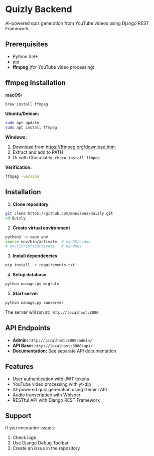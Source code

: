 # Quizly Backend

AI-powered quiz generation from YouTube videos using Django REST Framework.

## Prerequisites
- Python 3.8+
- pip
- **ffmpeg** (for YouTube video processing)

## ffmpeg Installation

**macOS:**
```bash
brew install ffmpeg
```

**Ubuntu/Debian:**
```bash
sudo apt update
sudo apt install ffmpeg
```

**Windows:**
1. Download from https://ffmpeg.org/download.html
2. Extract and add to PATH
3. Or with Chocolatey: `choco install ffmpeg`

**Verification:**
```bash
ffmpeg -version
```

## Installation

1. **Clone repository**
```bash
git clone https://github.com/mneisens/Quizly.git
cd Quizly
```

2. **Create virtual environment**
```bash
python3 -m venv env
source env/bin/activate  # macOS/Linux
# env\Scripts\activate   # Windows
```

3. **Install dependencies**
```bash
pip install -r requirements.txt
```

4. **Setup database**
```bash
python manage.py migrate
```

5. **Start server**
```bash
python manage.py runserver
```

The server will run at: `http://localhost:8000`

## API Endpoints

- **Admin:** `http://localhost:8000/admin/`
- **API Base:** `http://localhost:8000/api/`
- **Documentation:** See separate API documentation

## Features

- User authentication with JWT tokens
- YouTube video processing with yt-dlp
- AI-powered quiz generation using Gemini API
- Audio transcription with Whisper
- RESTful API with Django REST Framework

## Support

If you encounter issues:
1. Check logs
2. Use Django Debug Toolbar
3. Create an issue in the repository